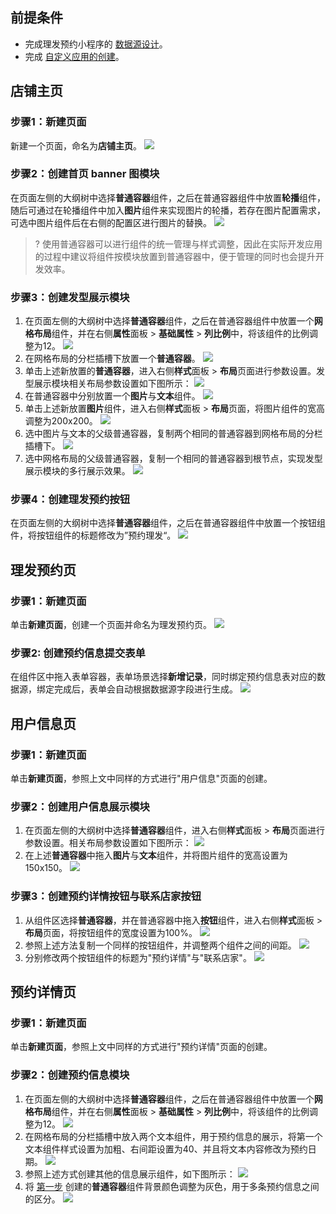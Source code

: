 ﻿## 前提条件
- 完成理发预约小程序的 [数据源设计](https://cloud.tencent.com/document/product/1301/69001#sourceDesign)。
- 完成 [自定义应用的创建](https://cloud.tencent.com/document/product/1301/48868)。

##  店铺主页
[](id:step1)
### 步骤1：新建页面

新建一个页面，命名为**店铺主页**。
![](https://qcloudimg.tencent-cloud.cn/raw/6462cc628e1e371f6c0c0bd372415150.png)

[](id:step2)
### 步骤2：创建首页 banner 图模块

在页面左侧的大纲树中选择**普通容器**组件，之后在普通容器组件中放置**轮播**组件，随后可通过在轮播组件中加入**图片**组件来实现图片的轮播，若存在图片配置需求，可选中图片组件后在右侧的配置区进行图片的替换。
![](https://qcloudimg.tencent-cloud.cn/raw/17e4acc1a6461a54f5c2006ce690c651.png)

>? 使用普通容器可以进行组件的统一管理与样式调整，因此在实际开发应用的过程中建议将组件按模块放置到普通容器中，便于管理的同时也会提升开发效率。

### 步骤3：创建发型展示模块

1. 在页面左侧的大纲树中选择**普通容器**组件，之后在普通容器组件中放置一个**网格布局**组件，并在右侧**属性**面板 > **基础属性** > **列比例**中，将该组件的比例调整为12。
![](https://qcloudimg.tencent-cloud.cn/raw/1d74670e9aa4d2f3f1e486d60910a783.png)
2. 在网格布局的分栏插槽下放置一个**普通容器**。
![](https://qcloudimg.tencent-cloud.cn/raw/accc49b5cf064041ec40997bd1d29a9b.png)
3. 单击上述新放置的**普通容器**，进入右侧**样式**面板 > **布局**页面进行参数设置。发型展示模块相关布局参数设置如下图所示：
![](https://qcloudimg.tencent-cloud.cn/raw/bc670aaab891ed5cfad58362e812bd49.png)
4. 在普通容器中分别放置一个**图片**与**文本**组件。
![](https://qcloudimg.tencent-cloud.cn/raw/e20af8f921221d93de46d51a47909246.png)
5. 单击上述新放置**图片**组件，进入右侧**样式**面板 > **布局**页面，将图片组件的宽高调整为200x200。
![](https://qcloudimg.tencent-cloud.cn/raw/585f8adcd826fd2c617d483011e181f0.png)
6. 选中图片与文本的父级普通容器，复制两个相同的普通容器到网格布局的分栏插槽下。
![](https://qcloudimg.tencent-cloud.cn/raw/381072b842cf87392d079cd7e5dd57bd.png)
7. 选中网格布局的父级普通容器，复制一个相同的普通容器到根节点，实现发型展示模块的多行展示效果。
![](https://qcloudimg.tencent-cloud.cn/raw/dbaaf0a0a5e9bead211e5e9775f1295e.png)

### 步骤4：创建理发预约按钮
在页面左侧的大纲树中选择**普通容器**组件，之后在普通容器组件中放置一个按钮组件，将按钮组件的标题修改为”预约理发“。
![](https://qcloudimg.tencent-cloud.cn/raw/7c5379a7cf3c6cdf7f43c4a00c2cd0d3.png)


##  理发预约页
### 步骤1：新建页面
单击**新建页面**，创建一个页面并命名为理发预约页。
![](https://qcloudimg.tencent-cloud.cn/raw/04e67ce3db69dce0c09646229cbea0e8.png)

### 步骤2: 创建预约信息提交表单
在组件区中拖入表单容器，表单场景选择**新增记录**，同时绑定预约信息表对应的数据源，绑定完成后，表单会自动根据数据源字段进行生成。
![](https://qcloudimg.tencent-cloud.cn/raw/ef6b76c47f990e8af7653cc66c1f9ed8.png)


##  用户信息页
### 步骤1：新建页面
单击**新建页面**，参照上文中同样的方式进行"用户信息"页面的创建。

### 步骤2：创建用户信息展示模块
1. 在页面左侧的大纲树中选择**普通容器**组件，进入右侧**样式**面板 > **布局**页面进行参数设置。相关布局参数设置如下图所示：
![](https://qcloudimg.tencent-cloud.cn/raw/cdeb2a5fafd3d3843148e29bfac624a3.png)
2. 在上述**普通容器**中拖入**图片**与**文本**组件，并将图片组件的宽高设置为150x150。
![](https://qcloudimg.tencent-cloud.cn/raw/e12abbe807e0fbe746cb0ca9b9012b81.png)

### 步骤3：创建预约详情按钮与联系店家按钮
1. 从组件区选择**普通容器**，并在普通容器中拖入**按钮**组件，进入右侧**样式**面板 > **布局**页面，将按钮组件的宽度设置为100%。
![](https://qcloudimg.tencent-cloud.cn/raw/af5f42835ca286ca37b074e79725fe76.png)
2. 参照上述方法复制一个同样的按钮组件，并调整两个组件之间的间距。
![](https://qcloudimg.tencent-cloud.cn/raw/e8a649b61b1cfd105fdc28ba462fe71a.png)
3. 分别修改两个按钮组件的标题为"预约详情"与"联系店家"。
![](https://qcloudimg.tencent-cloud.cn/raw/285416e35b5f10c97e75382541a116b0.png)

##  预约详情页
### 步骤1：新建页面
单击**新建页面**，参照上文中同样的方式进行"预约详情"页面的创建。

### 步骤2：创建预约信息模块
[](id:detailstep1)
1. 在页面左侧的大纲树中选择**普通容器**组件，之后在普通容器组件中放置一个**网格布局**组件，并在右侧**属性**面板 > **基础属性** > **列比例**中，将该组件的比例调整为12。
![](https://qcloudimg.tencent-cloud.cn/raw/c043bc2e267bb9df5421c2062787bbdf.png)
2. 在网格布局的分栏插槽中放入两个文本组件，用于预约信息的展示，将第一个文本组件样式设置为加粗、右间距设置为40、并且将文本内容修改为预约日期。
![](https://qcloudimg.tencent-cloud.cn/raw/329909639cfe66048b97818adc5f42b3.png)
3. 参照上述方式创建其他的信息展示组件，如下图所示：
![](https://qcloudimg.tencent-cloud.cn/raw/4c7b4921fdcfb4730ab7fa8dbe62dc7f.png)
4. 将 [第一步](#detailstep1) 创建的**普通容器**组件背景颜色调整为灰色，用于多条预约信息之间的区分。
![](https://qcloudimg.tencent-cloud.cn/raw/01765b5b0b730c0f56c6953085c4633f.png)

